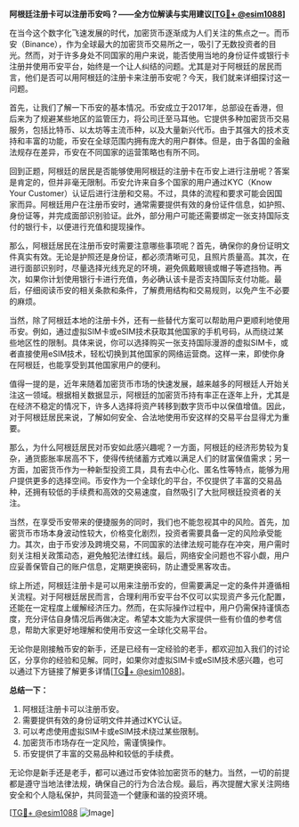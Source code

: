 **阿根廷注册卡可以注册币安吗？——全方位解读与实用建议[[TG💪+ @esim1088](https://t.me/s/esim1088)]**

在当今这个数字化飞速发展的时代，加密货币逐渐成为人们关注的焦点之一。而币安（Binance），作为全球最大的加密货币交易所之一，吸引了无数投资者的目光。然而，对于许多身处不同国家的用户来说，能否使用当地的身份证件或银行卡注册并使用币安平台，始终是一个让人纠结的问题。尤其是对于阿根廷的居民而言，他们是否可以用阿根廷的注册卡来注册币安呢？今天，我们就来详细探讨这一问题。

首先，让我们了解一下币安的基本情况。币安成立于2017年，总部设在香港，但后来为了规避某些地区的监管压力，将公司迁至马耳他。它提供多种加密货币交易服务，包括比特币、以太坊等主流币种，以及大量新兴代币。由于其强大的技术支持和丰富的功能，币安在全球范围内拥有庞大的用户群体。但是，由于各国的金融法规存在差异，币安在不同国家的运营策略也有所不同。

回到正题，阿根廷的居民是否能够使用阿根廷的注册卡在币安上进行注册呢？答案是肯定的，但并非毫无限制。币安允许来自多个国家的用户通过KYC（Know Your Customer）认证后进行注册和交易。不过，具体的流程和要求可能会因国家而异。阿根廷用户在注册币安时，通常需要提供有效的身份证件信息，如护照、身份证等，并完成面部识别验证。此外，部分用户可能还需要绑定一张支持国际支付的银行卡，以便进行充值和提现操作。

那么，阿根廷居民在注册币安时需要注意哪些事项呢？首先，确保你的身份证明文件真实有效。无论是护照还是身份证，都必须清晰可见，且照片质量高。其次，在进行面部识别时，尽量选择光线充足的环境，避免佩戴眼镜或帽子等遮挡物。再次，如果你计划使用银行卡进行充值，务必确认该卡是否支持国际支付功能。最后，仔细阅读币安的相关条款和条件，了解费用结构和交易规则，以免产生不必要的麻烦。

当然，除了阿根廷本地的注册卡外，还有一些替代方案可以帮助用户更顺利地使用币安。例如，通过虚拟SIM卡或eSIM技术获取其他国家的手机号码，从而绕过某些地区性的限制。具体来说，你可以选择购买一张支持国际漫游的虚拟SIM卡，或者直接使用eSIM技术，轻松切换到其他国家的网络运营商。这样一来，即使你身在阿根廷，也能享受到其他国家用户的便利。

值得一提的是，近年来随着加密货币市场的快速发展，越来越多的阿根廷人开始关注这一领域。根据相关数据显示，阿根廷的加密货币持有率正在逐年上升，尤其是在经济不稳定的情况下，许多人选择将资产转移到数字货币中以保值增值。因此，对于阿根廷居民来说，了解如何安全、合法地使用币安这样的交易平台显得尤为重要。

那么，为什么阿根廷居民对币安如此感兴趣呢？一方面，阿根廷的经济形势较为复杂，通货膨胀率居高不下，使得传统储蓄方式难以满足人们的财富保值需求；另一方面，加密货币作为一种新型投资工具，具有去中心化、匿名性等特点，能够为用户提供更多的选择空间。币安作为一个全球化的平台，不仅提供了丰富的交易品种，还拥有较低的手续费和高效的交易速度，自然吸引了大批阿根廷投资者的关注。

当然，在享受币安带来的便捷服务的同时，我们也不能忽视其中的风险。首先，加密货币市场本身波动性较大，价格变化剧烈，投资者需要具备一定的风险承受能力。其次，由于币安涉及跨境交易，不同国家的法律法规可能存在冲突，用户需时刻关注相关政策动态，避免触犯法律红线。最后，网络安全问题也不容小觑，用户应妥善保管自己的账户信息，定期更换密码，防止遭受黑客攻击。

综上所述，阿根廷注册卡是可以用来注册币安的，但需要满足一定的条件并遵循相关流程。对于阿根廷居民而言，合理利用币安平台不仅可以实现资产多元化配置，还能在一定程度上缓解经济压力。然而，在实际操作过程中，用户仍需保持谨慎态度，充分评估自身情况后再做决定。希望本文能为大家提供一些有价值的参考信息，帮助大家更好地理解和使用币安这一全球化交易平台。

无论你是刚接触币安的新手，还是已经有一定经验的老手，都欢迎加入我们的讨论区，分享你的经验和见解。同时，如果你对虚拟SIM卡或eSIM技术感兴趣，也可以通过下方链接了解更多详情[[TG💪+ @esim1088](https://t.me/s/esim1088)]。

**总结一下：**
1. 阿根廷注册卡可以注册币安。
2. 需要提供有效的身份证明文件并通过KYC认证。
3. 可以考虑使用虚拟SIM卡或eSIM技术绕过某些限制。
4. 加密货币市场存在一定风险，需谨慎操作。
5. 币安提供了丰富的交易品种和较低的手续费。

无论你是新手还是老手，都可以通过币安体验加密货币的魅力。当然，一切的前提都是遵守当地法律法规，确保自己的行为合法合规。最后，再次提醒大家关注网络安全和个人隐私保护，共同营造一个健康和谐的投资环境。

[[TG💪+ @esim1088](https://t.me/s/esim1088) ![Image](https://i.postimg.cc/4NQfJmqS/Snipaste-2025-05-13-00-14-12.png)]